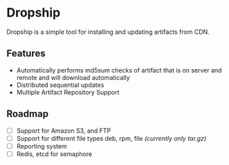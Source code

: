 # Dropship

Dropship is a simple tool for installing and updating artifacts from CDN.

## Features

- Automatically performs md5sum checks of artifact that is on server and remote
and will download automatically
- Distributed sequential updates
- Multiple Artifact Repository Support

## Roadmap

- [ ] Support for Amazon S3, and FTP
- [ ] Support for different file types deb, rpm, file _(currently only tar.gz)_
- [ ] Reporting system
- [ ] Redis, etcd for semaphore
